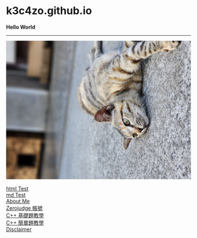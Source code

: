 # k3c4zo.github.io
**Hello World**

***

![草草](https://raw.githubusercontent.com/K3C4ZO/k3c4zo.github.io/main/332494504_8915137758527979_5400792067233575689_n.jpg "草草(校貓)~")

[html Test](https://k3c4zo.github.io/test.html)<br />
[md Test](https://k3c4zo.github.io/test/test)<br />
[About Me](https://k3c4zo.github.io/about)<br />
[Zerojudge 帳號](https://zerojudge.tw/UserStatistic?id=169061)<br />
[C++ 基礎題教學](https://k3c4zo.github.io/c++/zj/basic)<br />
[C++ 簡單題教學](https://k3c4zo.github.io/c++/zj/easy)<br />
[Disclaimer](https://k3c4zo.github.io/disclaimer)<br />
